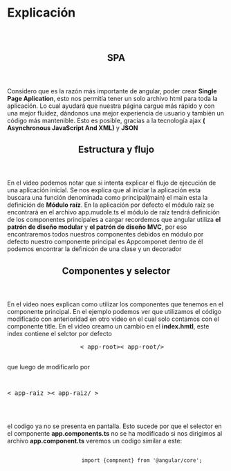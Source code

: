 <html lang="en">
<body>
    <main>
        <h1>Explicación</h1>
        <header>
            <img src="" alt="" srcset="">
        </header>
        <section>
            <header>
                <h2>SPA</h2>
            </header>
            <p>
                Considero que es la razón más importante de angular, poder crear <strong> Single Page
                    Aplication</strong>, esto nos permitía tener un solo archivo html para toda la aplicación.
                Lo cual ayudará que nuestra página cargue más rápido y con una mejor fluidez, dándonos una mejor
                experiencia de usuario y también un código más mantenible.
                Esto es posible, gracias a la tecnología ajax <strong>( Asynchronous JavaScript And XML)</strong> y
                <strong>JSON</strong>
            </p>
        </section>
        <section>
            <header>
                <h1>
                    Estructura y flujo
                </h1>
            </header>
            <p>
                En el video podemos notar que si intenta explicar el flujo de ejecución de una aplicación inicial.
                Se nos explica que al iniciar la aplicación esta buscara una función denominada como principal(main) el
                main esta la definición de <strong> Módulo raíz</strong>.
                En la aplicación por defecto el módulo raíz se encontrará en el archivo app.mudole.ts el módulo de raíz
                tendrá definición de los componentes principales a cargar
                recordemos que angular utiliza <strong> el patrón de diseño modular</strong> y <strong>el patrón de
                    diseño MVC</strong>, por eso encontraremos todos nuestros componentes debidos en módulo
                por defecto nuestro componente principal es Appcomponet dentro de él podemos encontrar la definicón de
                una clase y un decorador
            </p>
        </section>
        <section>
            <header>
                <h1>Componentes y selector</h1>
            </header>
            <p>
                En el video noes explican como utilizar los componentes que tenemos en el componente principal.
                En el ejemplo podemos ver que utilizamos el código modificado con anterioridad en otro vídeo en el cual
                solo contamos con el componente title.
                En el video creamo un cambio en el <strong>index.hmtl</strong>, este index contiene el selctor por defecto
                 <pre>
                    < app-root>< app-root/>
                </pre> 
                que luego de modificarlo por
                 <pre>
                    <p>< app-raiz >< app-raiz/ > </p>
                </pre>
                el codigo ya no se presenta en pantalla.
                Esto sucede por que el selector en el componente <strong>app.components.ts</strong> no se ha modificado
                si nos dirigimos al archivo <strong>app.component.ts</strong>  veremos un codigo similar a este:
                <pre>
                    <code>
                        import {compnent} from '@angular/core';
                    </code>
                </pre>
            </p>
        </section>
    </main>
</body>
</html>